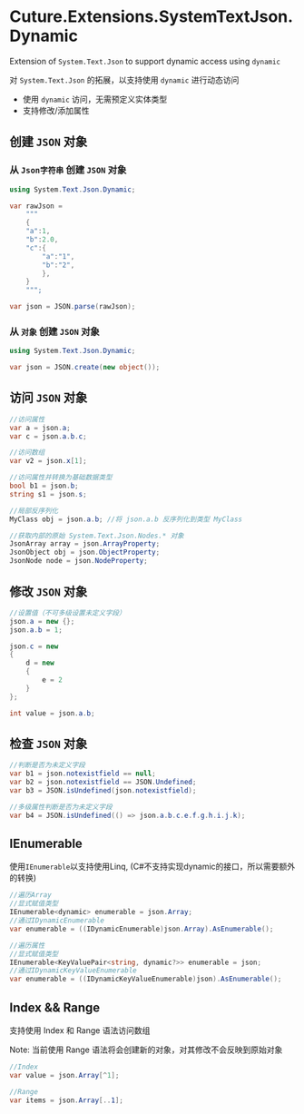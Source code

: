 ﻿# Cuture.Extensions.SystemTextJson.Dynamic

Extension of `System.Text.Json` to support dynamic access using `dynamic`

对 `System.Text.Json` 的拓展，以支持使用 `dynamic` 进行动态访问

 - 使用 `dynamic` 访问，无需预定义实体类型
 - 支持修改/添加属性

## 创建 `JSON` 对象

### 从 `Json字符串` 创建 `JSON` 对象
```C#
using System.Text.Json.Dynamic;

var rawJson = 
    """
    {
    "a":1,
    "b":2.0,
    "c":{
        "a":"1",
        "b":"2",
        },
    }
    """;

var json = JSON.parse(rawJson);
```

### 从 `对象` 创建 `JSON` 对象
```C#
using System.Text.Json.Dynamic;

var json = JSON.create(new object());
```

## 访问 `JSON` 对象

```C#
//访问属性
var a = json.a;
var c = json.a.b.c;

//访问数组
var v2 = json.x[1];

//访问属性并转换为基础数据类型
bool b1 = json.b;
string s1 = json.s;

//局部反序列化
MyClass obj = json.a.b; //将 json.a.b 反序列化到类型 MyClass

//获取内部的原始 System.Text.Json.Nodes.* 对象
JsonArray array = json.ArrayProperty;
JsonObject obj = json.ObjectProperty;
JsonNode node = json.NodeProperty;
```

## 修改 `JSON` 对象

```C#
//设置值（不可多级设置未定义字段）
json.a = new {};
json.a.b = 1;

json.c = new
{
    d = new
    {
        e = 2
    }
};

int value = json.a.b;
```

## 检查 `JSON` 对象

```C#
//判断是否为未定义字段
var b1 = json.notexistfield == null;
var b2 = json.notexistfield == JSON.Undefined;
var b3 = JSON.isUndefined(json.notexistfield);

//多级属性判断是否为未定义字段
var b4 = JSON.isUndefined(() => json.a.b.c.e.f.g.h.i.j.k);
```

## IEnumerable

使用`IEnumerable`以支持使用Linq, (C#不支持实现dynamic的接口，所以需要额外的转换)

```C#
//遍历Array
//显式赋值类型
IEnumerable<dynamic> enumerable = json.Array;
//通过IDynamicEnumerable
var enumerable = ((IDynamicEnumerable)json.Array).AsEnumerable();

//遍历属性
//显式赋值类型
IEnumerable<KeyValuePair<string, dynamic?>> enumerable = json;
//通过IDynamicKeyValueEnumerable
var enumerable = ((IDynamicKeyValueEnumerable)json).AsEnumerable();
```

## Index && Range

支持使用 Index 和 Range 语法访问数组

Note: 当前使用 Range 语法将会创建新的对象，对其修改不会反映到原始对象

```C#
//Index
var value = json.Array[^1];

//Range
var items = json.Array[..1];
```
